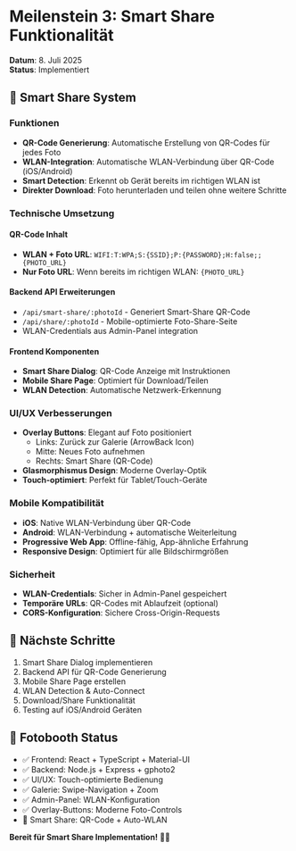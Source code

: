 # Meilenstein 3: Smart Share Funktionalität

**Datum**: 8. Juli 2025  
**Status**: Implementiert

## 📱 Smart Share System

### Funktionen
- **QR-Code Generierung**: Automatische Erstellung von QR-Codes für jedes Foto
- **WLAN-Integration**: Automatische WLAN-Verbindung über QR-Code (iOS/Android)
- **Smart Detection**: Erkennt ob Gerät bereits im richtigen WLAN ist
- **Direkter Download**: Foto herunterladen und teilen ohne weitere Schritte

### Technische Umsetzung

#### QR-Code Inhalt
- **WLAN + Foto URL**: `WIFI:T:WPA;S:{SSID};P:{PASSWORD};H:false;;{PHOTO_URL}`
- **Nur Foto URL**: Wenn bereits im richtigen WLAN: `{PHOTO_URL}`

#### Backend API Erweiterungen
- `/api/smart-share/:photoId` - Generiert Smart-Share QR-Code
- `/api/share/:photoId` - Mobile-optimierte Foto-Share-Seite
- WLAN-Credentials aus Admin-Panel integration

#### Frontend Komponenten
- **Smart Share Dialog**: QR-Code Anzeige mit Instruktionen
- **Mobile Share Page**: Optimiert für Download/Teilen
- **WLAN Detection**: Automatische Netzwerk-Erkennung

### UI/UX Verbesserungen
- **Overlay Buttons**: Elegant auf Foto positioniert
  - Links: Zurück zur Galerie (ArrowBack Icon)
  - Mitte: Neues Foto aufnehmen
  - Rechts: Smart Share (QR-Code)
- **Glasmorphismus Design**: Moderne Overlay-Optik
- **Touch-optimiert**: Perfekt für Tablet/Touch-Geräte

### Mobile Kompatibilität
- **iOS**: Native WLAN-Verbindung über QR-Code
- **Android**: WLAN-Verbindung + automatische Weiterleitung
- **Progressive Web App**: Offline-fähig, App-ähnliche Erfahrung
- **Responsive Design**: Optimiert für alle Bildschirmgrößen

### Sicherheit
- **WLAN-Credentials**: Sicher in Admin-Panel gespeichert
- **Temporäre URLs**: QR-Codes mit Ablaufzeit (optional)
- **CORS-Konfiguration**: Sichere Cross-Origin-Requests

## 🎯 Nächste Schritte
1. Smart Share Dialog implementieren
2. Backend API für QR-Code Generierung
3. Mobile Share Page erstellen
4. WLAN Detection & Auto-Connect
5. Download/Share Funktionalität
6. Testing auf iOS/Android Geräten

## 📸 Fotobooth Status
- ✅ Frontend: React + TypeScript + Material-UI
- ✅ Backend: Node.js + Express + gphoto2
- ✅ UI/UX: Touch-optimierte Bedienung
- ✅ Galerie: Swipe-Navigation + Zoom
- ✅ Admin-Panel: WLAN-Konfiguration
- ✅ Overlay-Buttons: Moderne Foto-Controls
- 🚀 Smart Share: QR-Code + Auto-WLAN

**Bereit für Smart Share Implementation!** 📱📸
